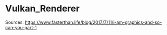 # Vulkan_Renderer

Sources:
https://www.fasterthan.life/blog/2017/7/11/i-am-graphics-and-so-can-you-part-1
